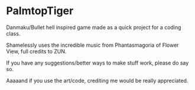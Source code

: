 # PalmtopTiger

Danmaku/Bullet hell inspired game made as a quick project for a coding class.

Shamelessly uses the incredible music from Phantasmagoria of Flower View, full credits to ZUN.

If you have any suggestions/better ways to make stuff work, please do say so.

Aaaaand if you use the art/code, crediting me would be really appreciated.
